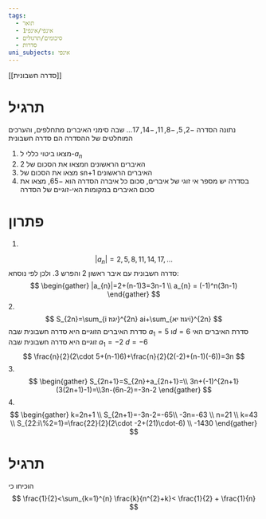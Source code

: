 ```yaml
---
tags:
  - תואר
  - אינפי/אינפי1
  - סיכומים/תרגולים
  - סדרות
uni_subjects: אינפי
---
```

[[סדרה חשבונית]]
# תרגיל
נתונה הסדרה $-2,5,-8,11,-14,17\dots$ שבה סימני האיברים מתחלפים, והערכים המוחלטים של ההסדרה הם סדרה חשבונית
1. מצאו ביטוי כללי ל-$a_{n}$
2. מצאו את הסכום של 2n האיברים הראשונים
3. מצאו את הסכום של sn+1 האיברים הראשונים
4. בסדרה יש מספר אי זוגי של איברים, סכום כל איברה הסדרה הוא $-65$, מצאו את סכום האיברים במקומות האי-זוגיים של הסדרה
# פתרון
1.
$$
|a_{n}|=2,5,8,11,14,17,\dots
$$
סדרה חשבונית עם איבר ראשון 2 והפרש 3.
ולכן לפי נוסחא:
$$
\begin{gather}
|a_{n}|=2+(n-1)3=3n-1 \\
a_{n} = (-1)^n(3n-1)
\end{gather}
$$
2.
$$
S_{2n}=\sum_{i יגוז}^{2n} ai+\sum_{יגוז יאi}^{2n}
$$
סדרת האיברים הזוגיים היא סדרה חשבונית שבה $a_{1}=5$ ו$d=6$
סדרת האיברים האי זוגיים היא סדרה חשבונית שבה $a_{1}=-2$ $d=-6$
$$
\frac{n}{2}(2\cdot 5+(n-1)6)+\frac{n}{2}(2(-2)+(n-1)(-6))=3n
$$
3.
$$
\begin{gather}
S_{2n+1}=S_{2n}+a_{2n+1}=\\
3n+(-1)^{2n+1}(3(2n+1)-1)=\\3n-(6n-2)=-3n-2
\end{gather}
$$
4.
$$
\begin{gather}
k=2n+1 \\
S_{2n+1}=-3n-2=-65\\
-3n=-63 \\
n=21 \\ 
k=43 \\
S_{22:i\%2=1}=\frac{22}{2}(2\cdot -2+(21)\cdot-6) \\
-1430
\end{gather}
$$
# תרגיל
הוכיחו כי
$$
\frac{1}{2}<\sum_{k=1}^{n} \frac{k}{n^{2}+k}< \frac{1}{2} + \frac{1}{n}
$$

